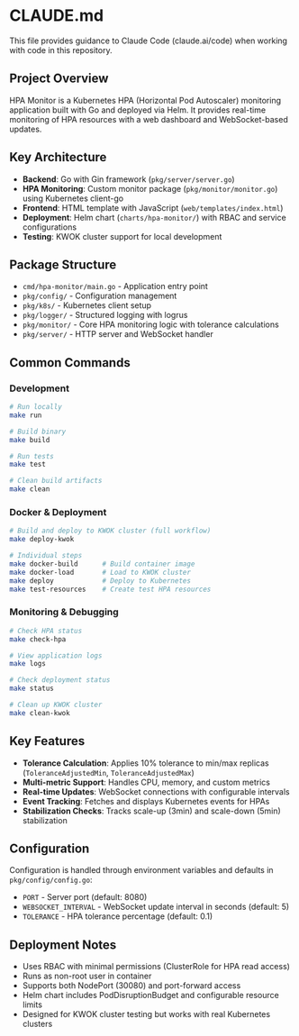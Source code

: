 # CLAUDE.md

This file provides guidance to Claude Code (claude.ai/code) when working with code in this repository.

## Project Overview

HPA Monitor is a Kubernetes HPA (Horizontal Pod Autoscaler) monitoring application built with Go and deployed via Helm. It provides real-time monitoring of HPA resources with a web dashboard and WebSocket-based updates.

## Key Architecture

- **Backend**: Go with Gin framework (`pkg/server/server.go`)
- **HPA Monitoring**: Custom monitor package (`pkg/monitor/monitor.go`) using Kubernetes client-go
- **Frontend**: HTML template with JavaScript (`web/templates/index.html`)
- **Deployment**: Helm chart (`charts/hpa-monitor/`) with RBAC and service configurations
- **Testing**: KWOK cluster support for local development

## Package Structure

- `cmd/hpa-monitor/main.go` - Application entry point
- `pkg/config/` - Configuration management
- `pkg/k8s/` - Kubernetes client setup
- `pkg/logger/` - Structured logging with logrus
- `pkg/monitor/` - Core HPA monitoring logic with tolerance calculations
- `pkg/server/` - HTTP server and WebSocket handler

## Common Commands

### Development
```bash
# Run locally
make run

# Build binary
make build

# Run tests
make test

# Clean build artifacts
make clean
```

### Docker & Deployment
```bash
# Build and deploy to KWOK cluster (full workflow)
make deploy-kwok

# Individual steps
make docker-build      # Build container image
make docker-load       # Load to KWOK cluster
make deploy            # Deploy to Kubernetes
make test-resources    # Create test HPA resources
```

### Monitoring & Debugging
```bash
# Check HPA status
make check-hpa

# View application logs
make logs

# Check deployment status
make status

# Clean up KWOK cluster
make clean-kwok
```

## Key Features

- **Tolerance Calculation**: Applies 10% tolerance to min/max replicas (`ToleranceAdjustedMin`, `ToleranceAdjustedMax`)
- **Multi-metric Support**: Handles CPU, memory, and custom metrics
- **Real-time Updates**: WebSocket connections with configurable intervals
- **Event Tracking**: Fetches and displays Kubernetes events for HPAs
- **Stabilization Checks**: Tracks scale-up (3min) and scale-down (5min) stabilization

## Configuration

Configuration is handled through environment variables and defaults in `pkg/config/config.go`:
- `PORT` - Server port (default: 8080)
- `WEBSOCKET_INTERVAL` - WebSocket update interval in seconds (default: 5)
- `TOLERANCE` - HPA tolerance percentage (default: 0.1)

## Deployment Notes

- Uses RBAC with minimal permissions (ClusterRole for HPA read access)
- Runs as non-root user in container
- Supports both NodePort (30080) and port-forward access
- Helm chart includes PodDisruptionBudget and configurable resource limits
- Designed for KWOK cluster testing but works with real Kubernetes clusters